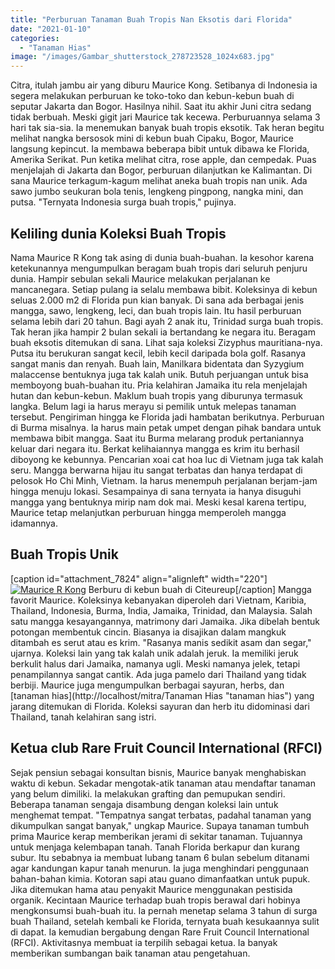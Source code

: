 ```yaml
---
title: "Perburuan Tanaman Buah Tropis Nan Eksotis dari Florida"
date: "2021-01-10"
categories: 
  - "Tanaman Hias"
image: "/images/Gambar_shutterstock_278723528_1024x683.jpg"
---
```


Citra, itulah jambu air yang diburu Maurice Kong. Setibanya di Indonesia ia segera melakukan perburuan ke toko-toko dan kebun-kebun buah di seputar Jakarta dan Bogor. Hasilnya nihil. Saat itu akhir Juni citra sedang tidak berbuah. Meski gigit jari Maurice tak kecewa. Perburuannya selama 3 hari tak sia-sia. Ia menemukan banyak buah tropis eksotik. Tak heran begitu melihat nangka bersosok mini di kebun buah Cipaku, Bogor, Maurice langsung kepincut. Ia membawa beberapa bibit untuk dibawa ke Florida, Amerika Serikat. Pun ketika melihat citra, rose apple, dan cempedak. Puas menjelajah di Jakarta dan Bogor, perburuan dilanjutkan ke Kalimantan. Di sana Maurice terkagum-kagum melihat aneka buah tropis nan unik. Ada sawo jumbo seukuran bola tenis, lengkeng pingpong, nangka mini, dan putsa. "Ternyata Indonesia surga buah tropis," pujinya.

## Keliling dunia Koleksi Buah Tropis

Nama Maurice R Kong tak asing di dunia buah-buahan. Ia kesohor karena ketekunannya mengumpulkan beragam buah tropis dari seluruh penjuru dunia. Hampir sebulan sekali Maurice melakukan perjalanan ke mancanegara. Setiap pulang ia selalu membawa bibit. Koleksinya di kebun seluas 2.000 m2 di Florida pun kian banyak. Di sana ada berbagai jenis mangga, sawo, lengkeng, leci, dan buah tropis lain. Itu hasil perburuan selama lebih dari 20 tahun. Bagi ayah 2 anak itu, Trinidad surga buah tropis. Tak heran jika hampir 2 bulan sekali ia bertandang ke negara itu. Beragam buah eksotis ditemukan di sana. Lihat saja koleksi Zizyphus mauritiana-nya. Putsa itu berukuran sangat kecil, lebih kecil daripada bola golf. Rasanya sangat manis dan renyah. Buah lain, Manilkara bidentata dan Syzygium malaccense bentuknya juga tak kalah unik. Butuh perjuangan untuk bisa memboyong buah-buahan itu. Pria kelahiran Jamaika itu rela menjelajah hutan dan kebun-kebun. Maklum buah tropis yang diburunya termasuk langka. Belum lagi ia harus merayu si pemilik untuk melepas tanaman tersebut. Pengiriman hingga ke Florida jadi hambatan berikutnya. Perburuan di Burma misalnya. Ia harus main petak umpet dengan pihak bandara untuk membawa bibit mangga. Saat itu Burma melarang produk pertaniannya keluar dari negara itu. Berkat kelihaiannya mangga es krim itu berhasil diboyong ke kebunnya. Pencarian xoai cat hoa luc di Vietnam juga tak kalah seru. Mangga berwarna hijau itu sangat terbatas dan hanya terdapat di pelosok Ho Chi Minh, Vietnam. Ia harus menempuh perjalanan berjam-jam hingga menuju lokasi. Sesampainya di sana ternyata ia hanya disuguhi mangga yang bentuknya mirip nam dok mai. Meski kesal karena tertipu, Maurice tetap melanjutkan perburuan hingga memperoleh mangga idamannya.

## Buah Tropis Unik

\[caption id="attachment\_7824" align="alignleft" width="220"\][![Maurice R Kong](/images/Gambar_eksotik_603x768.jpg)](http://localhost/mitra/wp-content/uploads/2021/01/Gambar_eksotik_603x768.jpg) Berburu di kebun buah di Citeureup\[/caption\] Mangga favorit Maurice. Koleksinya kebanyakan diperoleh dari Vietnam, Karibia, Thailand, Indonesia, Burma, India, Jamaika, Trinidad, dan Malaysia. Salah satu mangga kesayangannya, matrimony dari Jamaika. Jika dibelah bentuk potongan membentuk cincin. Biasanya ia disajikan dalam mangkuk ditambah es serut atau es krim. "Rasanya manis sedikit asam dan segar," ujarnya. Koleksi lain yang tak kalah unik adalah jeruk. Ia memiliki jeruk berkulit halus dari Jamaika, namanya ugli. Meski namanya jelek, tetapi penampilannya sangat cantik. Ada juga pamelo dari Thailand yang tidak berbiji. Maurice juga mengumpulkan berbagai sayuran, herbs, dan [tanaman hias](http://localhost/mitra/Tanaman Hias "tanaman hias") yang jarang ditemukan di Florida. Koleksi sayuran dan herb itu didominasi dari Thailand, tanah kelahiran sang istri.

## Ketua club Rare Fruit Council International (RFCI)

Sejak pensiun sebagai konsultan bisnis, Maurice banyak menghabiskan waktu di kebun. Sekadar mengotak-atik tanaman atau mendaftar tanaman yang belum dimiliki. Ia melakukan grafting dan pemupukan sendiri. Beberapa tanaman sengaja disambung dengan koleksi lain untuk menghemat tempat. "Tempatnya sangat terbatas, padahal tanaman yang dikumpulkan sangat banyak," ungkap Maurice. Supaya tanaman tumbuh prima Maurice kerap memberikan jerami di sekitar tanaman. Tujuannya untuk menjaga kelembapan tanah. Tanah Florida berkapur dan kurang subur. Itu sebabnya ia membuat lubang tanam 6 bulan sebelum ditanami agar kandungan kapur tanah menurun. Ia juga menghindari penggunaan bahan-bahan kimia. Kotoran sapi atau guano dimanfaatkan untuk pupuk. Jika ditemukan hama atau penyakit Maurice menggunakan pestisida organik. Kecintaan Maurice terhadap buah tropis berawal dari hobinya mengkonsumsi buah-buah itu. Ia pernah menetap selama 3 tahun di surga buah Thailand, setelah kembali ke Florida, ternyata buah kesukaannya sulit di dapat. Ia kemudian bergabung dengan Rare Fruit Council International (RFCI). Aktivitasnya membuat ia terpilih sebagai ketua. Ia banyak memberikan sumbangan baik tanaman atau pengetahuan.
